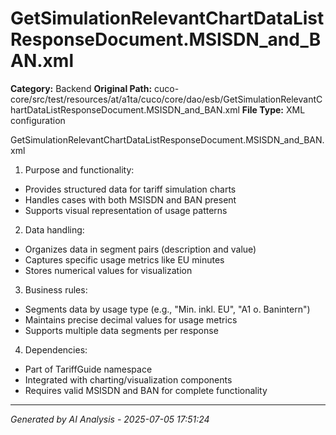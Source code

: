 # GetSimulationRelevantChartDataListResponseDocument.MSISDN_and_BAN.xml

**Category:** Backend
**Original Path:** cuco-core/src/test/resources/at/a1ta/cuco/core/dao/esb/GetSimulationRelevantChartDataListResponseDocument.MSISDN_and_BAN.xml
**File Type:** XML configuration

GetSimulationRelevantChartDataListResponseDocument.MSISDN_and_BAN.xml

1. Purpose and functionality:
- Provides structured data for tariff simulation charts
- Handles cases with both MSISDN and BAN present
- Supports visual representation of usage patterns

2. Data handling:
- Organizes data in segment pairs (description and value)
- Captures specific usage metrics like EU minutes
- Stores numerical values for visualization

3. Business rules:
- Segments data by usage type (e.g., "Min. inkl. EU", "A1 o. Banintern")
- Maintains precise decimal values for usage metrics
- Supports multiple data segments per response

4. Dependencies:
- Part of TariffGuide namespace
- Integrated with charting/visualization components
- Requires valid MSISDN and BAN for complete functionality

---
*Generated by AI Analysis - 2025-07-05 17:51:24*
